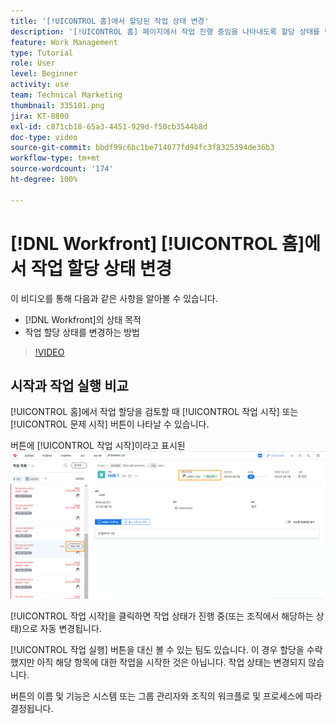 ```yaml
---
title: '[!UICONTROL 홈]에서 할당된 작업 상태 변경'
description: '[!UICONTROL 홈] 페이지에서 작업 진행 중임을 나타내도록 할당 상태를 변경하는 방법에 대해 알아봅니다.  [!DNL  Workfront]에서 상태가 중요한 이유를 알아봅니다.'
feature: Work Management
type: Tutorial
role: User
level: Beginner
activity: use
team: Technical Marketing
thumbnail: 335101.png
jira: KT-8800
exl-id: c871cb18-65a3-4451-929d-f50cb3544b8d
doc-type: video
source-git-commit: bbdf99c6bc1be714077fd94fc3f8325394de36b3
workflow-type: tm+mt
source-wordcount: '174'
ht-degree: 100%

---
```


# [!DNL Workfront] [!UICONTROL 홈]에서 작업 할당 상태 변경

이 비디오를 통해 다음과 같은 사항을 알아볼 수 있습니다.

* [!DNL  Workfront]의 상태 목적
* 작업 할당 상태를 변경하는 방법

>[!VIDEO](https://video.tv.adobe.com/v/3443437/?quality=12&learn=on&enablevpops=1&captions=kor)

## 시작과 작업 실행 비교

[!UICONTROL 홈]에서 작업 할당을 검토할 때 [!UICONTROL 작업 시작] 또는 [!UICONTROL 문제 시작] 버튼이 나타날 수 있습니다.

버튼에 [!UICONTROL 작업 시작]이라고 표시된 ![[!DNL Workfront] [!UICONTROL 홈] 페이지](assets/worker-fundamentals-1.png)

[!UICONTROL 작업 시작]을 클릭하면 작업 상태가 진행 중(또는 조직에서 해당하는 상태)으로 자동 변경됩니다.

[!UICONTROL 작업 실행] 버튼을 대신 볼 수 있는 팀도 있습니다. 이 경우 할당을 수락했지만 아직 해당 항목에 대한 작업을 시작한 것은 아닙니다. 작업 상태는 변경되지 않습니다.

버튼의 이름 및 기능은 시스템 또는 그룹 관리자와 조직의 워크플로 및 프로세스에 따라 결정됩니다.

<!--
learn more URLs
-->
